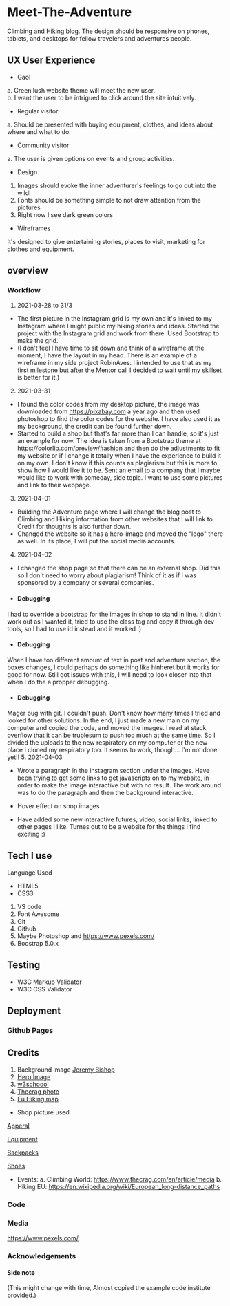 # Meet-The-Adventure
Climbing and Hiking blog. The design should be responsive on phones, tablets, and desktops for fellow travelers and adventures people.


 ## UX  User Experience 
* Gaol 

a. Green lush website theme will meet the new user.  
b. I want the user to be intrigued to click around the site intuitively.

* Regular visitor

a. Should be presented with buying equipment, clothes, and ideas about where and what to do.   

* Community visitor

a. The user is given options on events and group activities.    

* Design
1. Images should evoke the inner adventurer's feelings to go out into the wild!
2. Fonts should be something simple to not draw attention from the pictures
3. Right now I see dark green colors

* Wireframes

It's designed to give entertaining stories, places to visit, marketing for clothes and equipment. 

## overview

### Workflow
1. 2021-03-28 to 31/3 
* The first picture in the Instagram grid is my own and it's linked to my Instagram where I might public my hiking stories and ideas. Started the project with the Instagram grid and work from there. Used Bootstrap to make the grid.
* (I don't feel I have time to sit down and think of a wireframe at the moment, I have the layout in my head. There is an example of a wireframe in my side project RobinAves. I intended to use that as my first milestone but after the Mentor call I decided to wait until my skillset is better for it.)

2. 2021-03-31 
* I found the color codes from my desktop picture, the image was downloaded from https://pixabay.com a year ago and then used photoshop to find the color codes for the website.
I have also used it as my background, the credit can be found further down.
* Started to build a shop but that's far more than I can handle, so it's just an example for now. The idea is taken from a Bootstrap theme at https://colorlib.com/preview/#ashion and then do the adjustments to fit my website or if I change it totally when I have the experience to build it on my own. I don't know if this counts as plagiarism but this is more to show how I would like it to be. Sent an email to a company that I maybe would like to work with someday, side topic. I want to use some pictures and link to their webpage.

3. 2021-04-01
* Building the Adventure page where I will change the blog post to Climbing and Hiking information from other websites that I will link to. Credit for thoughts is also further down. 
* Changed the website so it has a hero-image and moved the "logo" there as well. In its place, I will put the social media accounts. 

4. 2021-04-02
* I changed the shop page so that there can be an external shop. Did this so I don't need to worry about plagiarism! Think of it as if I was sponsored by a company or several companies.

* #### Debugging 
 I had to override a bootstrap for the images in shop to stand in line. It didn't work out as I wanted it, tried to use the class tag and copy it through dev tools, so I had to use id instead and it worked :) 

* #### Debugging
When I have too different amount of text in post and adventure section, the boxes changes, I could perhaps do something like hinheret but it works for good for now.
Still got issues with this, I will need to look closer into that when I do the a propper debugging.

* #### Debugging
Mager bug with git. I couldn't push. Don't know how many times I tried and looked for other solutions. In the end, I just made a new main on my computer and copied the code, and moved the images. I read at stack overflow that it can be trublesum to push too much at the same time. So I divided the uploads to the new respiratory on my computer or the new place I cloned my respiratory too. It seems to work, though... I'm not done yet!!
5. 2021-04-03 
* Wrote a paragraph in the instagram section under the images. Have been trying to get some links to get javascripts on to my website, in order to make the image interactive but with no result. The work around was to do the paragraph and then the background interactive.

* Hover effect on shop images
* Have added some new interactive futures, video, social links, linked to other pages I like. Turnes out to be a website for the things I find exciting :)

## Tech I use
Language Used
* HTML5
* CSS3

1. VS code
2. Font Awesome
3. Git
4. Github
5. Maybe Photoshop and https://www.pexels.com/
6. Boostrap 5.0.x

## Testing

* W3C Markup Validator
* W3C CSS Validator

## Deployment
### Github Pages
## Credits
1. Background image [Jeremy Bishop](https://unsplash.com/@jeremybishop)
2. [Hero Image](https://pixabay.com/de/users/turnermurakami-1477719/)
3. [w3schoool](https://www.w3schools.com/)
4. [Thecrag photo](https://pixabay.com/users/cocoparisienne-127419/?tab=about)
5. [Eu Hiking map](https://en.wikipedia.org/wiki/European_long-distance_paths#/media/File:Map_of_the_European_Long_Distance_Paths.png)
* Shop picture used

[Apperal](https://pixabay.com/de/users/pexels-2286921)

[Equipment](https://pixabay.com/de/users/dima_goroziya-3562044/)

[Backpacks](https://pixabay.com/de/users/pexels-2286921/)

[Shoes](https://pixabay.com/de/photos/stiefel-schuhe-moos-wanderschuhe-1638873/)

* Events: 
a. Climbing World: https://www.thecrag.com/en/article/media
b. Hiking EU: https://en.wikipedia.org/wiki/European_long-distance_paths 
### Code
### Media
https://www.pexels.com/
### Acknowledgements

#### Side note
(This might change with time, Almost copied the example code institute provided.)
